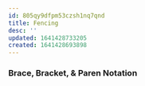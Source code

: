 ```yaml
---
id: 805qy9dfpm53czsh1nq7qnd
title: Fencing
desc: ''
updated: 1641428733205
created: 1641428693898
---
```



### Brace, Bracket, & Paren Notation
